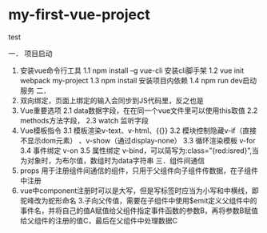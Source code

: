 # my-first-vue-project
test

一．	项目启动
1.	安装vue命令行工具
1.1 npm install –g vue-cli 安装cli脚手架
1.2 vue init webpack my-project
1.3 npm install 安装项目内依赖
1.4 npm run dev启动服务
二．
1. 双向绑定，页面上绑定的输入会同步到JS代码里，反之也是
2. Vue重要选项
2.1 data数据字段，在在同一个vue文件里可以使用this取值
2.2 methods方法字段，
2.3 watch 监听字段
3. Vue模板指令
	3.1 模板渲染v-text、v-html、{{}}
	3.2 模块控制隐藏v-if（直接不显示dom元素） 、v-show（通过display-none）
	3.3 循环渲染模板 v-for
	3.4 事件绑定 v-on 
	3.5 属性绑定 v-bind，可以简写为:class=”{red:isred}”,当为对象时，为布尔值，数组时为data字符串
三．组件间通信
1. props 用于注册组件间通信的组件，只用于父组件向子组件传数据，在子组件中注册
2. vue中component注册时可以是大写，但是写标签时应当为小写和中横线，即驼峰改为蛇形命名
3.子向父传值，需要在子组件中使用$emit定义父组件中的事件名，并将自己的值A赋值给父组件指定事件函数的参数B，再将参数B赋值给父组件的注册的值C，最后在父组件中处理数据C

